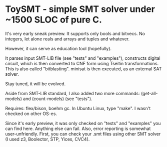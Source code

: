 # ToySMT - simple SMT solver under ~1500 SLOC of pure C.

It's very early sneak preview.
It supports only bools and bitvecs. No integers, let alone reals and arrays and tuples and whatever.

However, it can serve as education tool (hopefully).

It parses input SMT-LIB file (see "tests" and "examples"), constructs digital circuit, which is then converted to CNF form using Tseitin transformations.
This is also called "bitblasting".
minisat is then executed, as an external SAT solver.

Stay tuned, it will be evolved.

Aside from SMT-LIB standard, I also added two more commands: (get-all-models) and (count-models) (see "tests").

Requires: flex/bison, boehm gc.
In Ubuntu Linux, type "make".
I wasn't checked on other OS-es.

Since it's early preview, it was only checked on "tests" and "examples" you can find here.
Anything else can fail.
Also, error reporting is somewhat user-unfriendly.
First, you can check your .smt files using other SMT solver (I used z3, Boolector, STP, Yices, CVC4).


